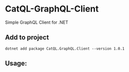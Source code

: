 # CatQL-GraphQL-Client
Simple GraphQL Client for .NET

## Add to project

```dotnetcli
dotnet add package CatQL.GraphQL.Client --version 1.0.1
```

## Usage: 

